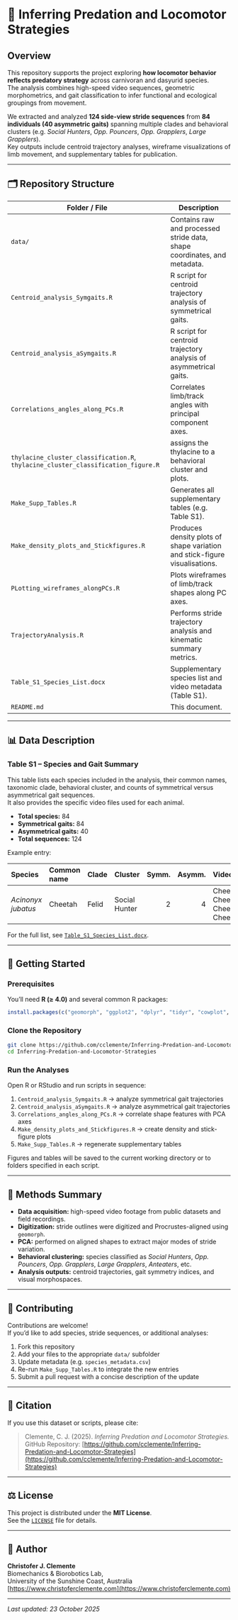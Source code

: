 # 🐾 Inferring Predation and Locomotor Strategies

## Overview  
This repository supports the project exploring **how locomotor behavior reflects predatory strategy** across carnivoran and dasyurid species.  
The analysis combines high-speed video sequences, geometric morphometrics, and gait classification to infer functional and ecological groupings from movement.

We extracted and analyzed **124 side-view stride sequences** from **84 individuals (40 asymmetric gaits)** spanning multiple clades and behavioral clusters (e.g. *Social Hunters*, *Opp. Pouncers*, *Opp. Grapplers*, *Large Grapplers*).  
Key outputs include centroid trajectory analyses, wireframe visualizations of limb movement, and supplementary tables for publication.

---

## 🗂 Repository Structure

| Folder / File | Description |
|----------------|-------------|
| `data/` | Contains raw and processed stride data, shape coordinates, and metadata. |
| `Centroid_analysis_Symgaits.R` | R script for centroid trajectory analysis of symmetrical gaits. |
| `Centroid_analysis_aSymgaits.R` | R script for centroid trajectory analysis of asymmetrical gaits. |
| `Correlations_angles_along_PCs.R` | Correlates limb/track angles with principal component axes. |
| `thylacine_cluster_classification.R`, `thylacine_cluster_classification_figure.R` | assigns the thylacine to a behavioral cluster and plots. |
| `Make_Supp_Tables.R` | Generates all supplementary tables (e.g. Table S1). |
| `Make_density_plots_and_Stickfigures.R` | Produces density plots of shape variation and stick-figure visualisations. |
| `PLotting_wireframes_alongPCs.R` | Plots wireframes of limb/track shapes along PC axes. |
| `TrajectoryAnalysis.R` | Performs stride trajectory analysis and kinematic summary metrics. |
| `Table_S1_Species_List.docx` | Supplementary species list and video metadata (Table S1). |
| `README.md` | This document. |

---

## 📊 Data Description

### Table S1 – Species and Gait Summary  
This table lists each species included in the analysis, their common names, taxonomic clade, behavioral cluster, and counts of symmetrical versus asymmetrical gait sequences.  
It also provides the specific video files used for each animal.  

- **Total species:** 84  
- **Symmetrical gaits:** 84  
- **Asymmetrical gaits:** 40  
- **Total sequences:** 124  

Example entry:

| Species | Common name | Clade | Cluster | Symm. | Asymm. | Videos |
|:---------|:-------------|:------|:---------|------:|------:|:--------|
| *Acinonyx jubatus* | Cheetah | Felid | Social Hunter | 2 | 4 | Cheetah2, Cheetah3, CheetahDog1, Cheetah1 |

For the full list, see [`Table_S1_Species_List.docx`](./Table_S1_Species_List.docx).

---

## 🧰 Getting Started

### Prerequisites  
You’ll need **R (≥ 4.0)** and several common R packages:  
```r
install.packages(c("geomorph", "ggplot2", "dplyr", "tidyr", "cowplot", "patchwork"))
```

### Clone the Repository  
```bash
git clone https://github.com/cclemente/Inferring-Predation-and-Locomotor-Strategies.git
cd Inferring-Predation-and-Locomotor-Strategies
```

### Run the Analyses  
Open R or RStudio and run scripts in sequence:  
1. `Centroid_analysis_Symgaits.R` → analyze symmetrical gait trajectories  
2. `Centroid_analysis_aSymgaits.R` → analyze asymmetrical gait trajectories  
3. `Correlations_angles_along_PCs.R` → correlate shape features with PCA axes  
4. `Make_density_plots_and_Stickfigures.R` → create density and stick-figure plots  
5. `Make_Supp_Tables.R` → regenerate supplementary tables  

Figures and tables will be saved to the current working directory or to folders specified in each script.

---

## 🧬 Methods Summary  
- **Data acquisition:** high-speed video footage from public datasets and field recordings.  
- **Digitization:** stride outlines were digitized and Procrustes-aligned using `geomorph`.  
- **PCA:** performed on aligned shapes to extract major modes of stride variation.  
- **Behavioral clustering:** species classified as *Social Hunters*, *Opp. Pouncers*, *Opp. Grapplers*, *Large Grapplers*, *Anteaters*, etc.  
- **Analysis outputs:** centroid trajectories, gait symmetry indices, and visual morphospaces.  

---

## 🤝 Contributing  
Contributions are welcome!  
If you’d like to add species, stride sequences, or additional analyses:

1. Fork this repository  
2. Add your files to the appropriate `data/` subfolder  
3. Update metadata (e.g. `species_metadata.csv`)  
4. Re-run `Make_Supp_Tables.R` to integrate the new entries  
5. Submit a pull request with a concise description of the update

---

## 📜 Citation  
If you use this dataset or scripts, please cite:

> Clemente, C. J. (2025). *Inferring Predation and Locomotor Strategies.*  
> GitHub Repository: [https://github.com/cclemente/Inferring-Predation-and-Locomotor-Strategies](https://github.com/cclemente/Inferring-Predation-and-Locomotor-Strategies)

---

## ⚖️ License  
This project is distributed under the **MIT License**.  
See the [`LICENSE`](./LICENSE) file for details.

---

## 🧠 Author  
**Christofer J. Clemente**  
Biomechanics & Biorobotics Lab,  
University of the Sunshine Coast, Australia  
[https://www.christoferclemente.com](https://www.christoferclemente.com)

---

*Last updated: 23 October 2025*
